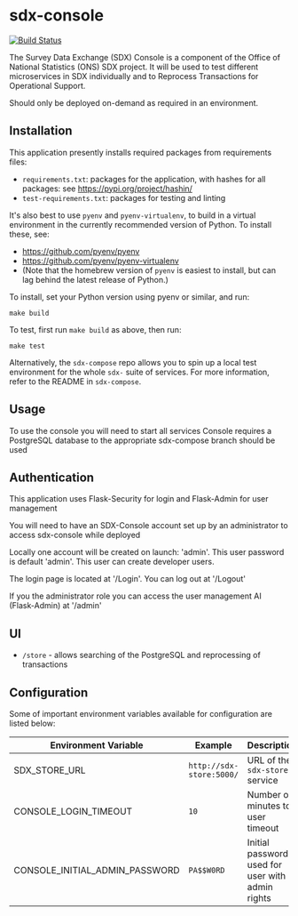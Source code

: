 # sdx-console

[![Build Status](https://travis-ci.org/ONSdigital/sdx-console.svg?branch=master)](https://travis-ci.org/ONSdigital/sdx-console)

The Survey Data Exchange (SDX) Console is a component of the Office of National Statistics (ONS) SDX project. It will be used to test different microservices in SDX individually and to Reprocess Transactions for Operational Support.

Should only be deployed on-demand as required in an environment.

## Installation
This application presently installs required packages from requirements files:
- `requirements.txt`: packages for the application, with hashes for all packages: see https://pypi.org/project/hashin/ 
- `test-requirements.txt`: packages for testing and linting

It's also best to use `pyenv` and `pyenv-virtualenv`, to build in a virtual environment in the currently recommended version of Python.  To install these, see:
- https://github.com/pyenv/pyenv
- https://github.com/pyenv/pyenv-virtualenv
- (Note that the homebrew version of `pyenv` is easiest to install, but can lag behind the latest release of Python.)

To install, set your Python version using pyenv or similar, and run:
```
make build
```

To test, first run `make build` as above, then run:
```
make test
```
Alternatively, the `sdx-compose` repo allows you to spin up a local test environment for the whole ``sdx-`` suite of services. For more information, refer to the README in `sdx-compose`.

## Usage

To use the console you will need to start all services
Console requires a PostgreSQL database to the appropriate sdx-compose branch should be used

## Authentication

This application uses Flask-Security for login and Flask-Admin for user management

You will need to have an SDX-Console account set up by an administrator to access sdx-console while deployed

Locally one account will be created on launch: 'admin'. This user password is default 'admin'. This user can create developer users.

The login page is located at '/Login'. You can log out at '/Logout'

If you the administrator role you can access the user management AI (Flask-Admin) at '/admin'

## UI

 * `/store` -  allows searching of the PostgreSQL and reprocessing of transactions

## Configuration

Some of important environment variables available for configuration are listed below:

| Environment Variable    | Example                               | Description
|-------------------------|---------------------------------------|----------------
| SDX_STORE_URL           | `http://sdx-store:5000/`              | URL of the ``sdx-store`` service
| CONSOLE_LOGIN_TIMEOUT   | `10`                                  | Number of minutes to user timeout
| CONSOLE_INITIAL_ADMIN_PASSWORD| `PA$$W0RD` | Initial password used for user with admin rights

